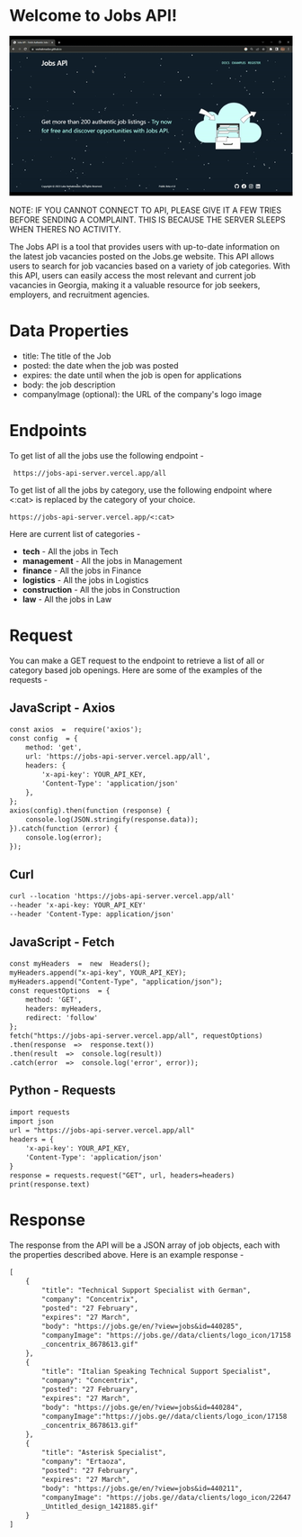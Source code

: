 # Welcome to Jobs API!

![GIF SHOWCASE](https://github.com/Vashakmadze/jobs-api/blob/main/jobs-gif.gif "WEBSITE SHOWCASE")

NOTE: IF YOU CANNOT CONNECT TO API, PLEASE GIVE IT A FEW TRIES BEFORE SENDING A COMPLAINT. THIS IS BECAUSE THE SERVER SLEEPS WHEN THERES NO ACTIVITY.

The Jobs API is a tool that provides users with up-to-date information on the latest job vacancies posted on the Jobs.ge website. This API allows users to search for job vacancies based on a variety of job categories. With this API, users can easily access the most relevant and current job vacancies in Georgia, making it a valuable resource for job seekers, employers, and recruitment agencies.

# Data Properties

- title: The title of the Job
- posted: the date when the job was posted
- expires: the date until when the job is open for applications
- body: the job description
- companyImage (optional): the URL of the company's logo image

# Endpoints

To get list of all the jobs use the following endpoint -

```
 https://jobs-api-server.vercel.app/all
```

To get list of all the jobs by category, use the following endpoint where <:cat> is replaced by the category of your choice.

```
https://jobs-api-server.vercel.app/<:cat>
```

Here are current list of categories -

- **tech** - All the jobs in Tech
- **management** - All the jobs in Management
- **finance** - All the jobs in Finance
- **logistics** - All the jobs in Logistics
- **construction** - All the jobs in Construction
- **law** - All the jobs in Law

# Request

You can make a GET request to the endpoint to retrieve a list of all or category based job openings. Here are some of the examples of the requests -

## JavaScript - Axios

    const axios  =  require('axios');
    const config  = {
        method: 'get',
        url: 'https://jobs-api-server.vercel.app/all',
        headers: {
    	    'x-api-key': YOUR_API_KEY,
    	    'Content-Type': 'application/json'
    	},
    };
    axios(config).then(function (response) {
    	console.log(JSON.stringify(response.data));
    }).catch(function (error) {
    	console.log(error);
    });

## Curl

    curl --location 'https://jobs-api-server.vercel.app/all'
    --header 'x-api-key: YOUR_API_KEY'
    --header 'Content-Type: application/json'

## JavaScript - Fetch

    const myHeaders  =  new  Headers();
    myHeaders.append("x-api-key", YOUR_API_KEY);
    myHeaders.append("Content-Type", "application/json");
    const requestOptions  = {
        method: 'GET',
        headers: myHeaders,
        redirect: 'follow'
    };
    fetch("https://jobs-api-server.vercel.app/all", requestOptions)
    .then(response  =>  response.text())
    .then(result  =>  console.log(result))
    .catch(error  =>  console.log('error', error));

## Python - Requests

    import requests
    import json
    url = "https://jobs-api-server.vercel.app/all"
    headers = {
        'x-api-key': YOUR_API_KEY,
        'Content-Type': 'application/json'
    }
    response = requests.request("GET", url, headers=headers)
    print(response.text)

# Response

The response from the API will be a JSON array of job objects, each with the properties described above. Here is an example response -

    [
        {
    	    "title": "Technical Support Specialist with German",
    	    "company": "Concentrix",
    	    "posted": "27 February",
    	    "expires": "27 March",
    	    "body": "https://jobs.ge/en/?view=jobs&id=440285",
    	    "companyImage": "https://jobs.ge//data/clients/logo_icon/17158
    		_concentrix_8678613.gif"
    	},
    	{
    		"title": "Italian Speaking Technical Support Specialist",
    		"company": "Concentrix",
    		"posted": "27 February",
    		"expires": "27 March",
    		"body": "https://jobs.ge/en/?view=jobs&id=440284",
    		"companyImage":"https://jobs.ge//data/clients/logo_icon/17158
    		_concentrix_8678613.gif"
    	},
    	{
    		"title": "Asterisk Specialist",
    		"company": "Ertaoza",
    		"posted": "27 February",
    		"expires": "27 March",
    		"body": "https://jobs.ge/en/?view=jobs&id=440211",
    		"companyImage": "https://jobs.ge//data/clients/logo_icon/22647
    		_Untitled_design_1421885.gif"
    	}
    ]
